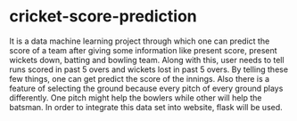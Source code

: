 # cricket-score-prediction

It is a data machine learning project through which one can predict the score of a team after giving some information like present score, present wickets down, batting and bowling team.
Along with this, user needs to tell runs scored in past 5 overs and wickets lost in past 5 overs.
By telling these few things, one can get predict the score of the innings. 
Also there is a feature of selecting the ground because every pitch of every ground plays differently. One pitch might help the bowlers while other will help the batsman.
In order to integrate this data set into website, flask will be used.
